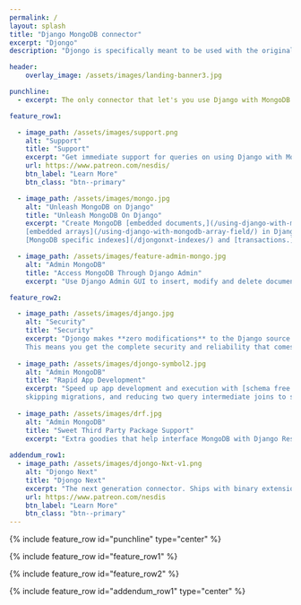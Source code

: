 ```yaml
---
permalink: /
layout: splash
title: "Django MongoDB connector"
excerpt: "Djongo"
description: "Djongo is specifically meant to be used with the original Django ORM and MongoDB. Using the Django admin app one can directly add and modify documents stored in MongoDB. Other contrib modules such as Auth and Sessions work without any changes"

header:
    overlay_image: /assets/images/landing-banner3.jpg

punchline:
  - excerpt: The only connector that let's you use Django with MongoDB *without* changing the Django ORM.

feature_row1:

  - image_path: /assets/images/support.png
    alt: "Support"
    title: "Support"
    excerpt: "Get immediate support for queries on using Django with MongoDB."
    url: https://www.patreon.com/nesdis/
    btn_label: "Learn More"
    btn_class: "btn--primary"

  - image_path: /assets/images/mongo.jpg
    alt: "Unleash MongoDB on Django"
    title: "Unleash MongoDB On Django"
    excerpt: "Create MongoDB [embedded documents,](/using-django-with-mongodb-data-fields/) 
    [embedded arrays](/using-django-with-mongodb-array-field/) in Django Models,
    [MongoDB specific indexes](/djongonxt-indexes/) and [transactions.](/djongonxt-database-transactions/)"

  - image_path: /assets/images/feature-admin-mongo.jpg
    alt: "Admin MongoDB"
    title: "Access MongoDB Through Django Admin"
    excerpt: "Use Django Admin GUI to insert, modify and delete documents in MongoDB."

feature_row2:

  - image_path: /assets/images/django.jpg
    alt: "Security"
    title: "Security"
    excerpt: "Djongo makes **zero modifications** to the Django source code. 
    This means you get the complete security and reliability that comes with Django."
    
  - image_path: /assets/images/djongo-symbol2.jpg
    alt: "Admin MongoDB"
    title: "Rapid App Development"
    excerpt: "Speed up app development and execution with [schema free models](integrating-django-with-mongodb/#enforce-schema), 
    skipping migrations, and reducing two query intermediate joins to single query [direct joins.](/using-django-with-mongodb-array-reference-field/)"
    
  - image_path: /assets/images/drf.jpg
    alt: "Admin MongoDB"
    title: "Sweet Third Party Package Support"
    excerpt: "Extra goodies that help interface MongoDB with Django Rest Framework."        
    
addendum_row1:
  - image_path: /assets/images/djongo-Nxt-v1.png
    alt: "Djongo Next"
    title: "Djongo Next"
    excerpt: "The next generation connector. Ships with binary extensions for professional usage."
    url: https://www.patreon.com/nesdis
    btn_label: "Learn More"
    btn_class: "btn--primary"
---
```



{% include feature_row id="punchline" type="center" %}

{% include feature_row id="feature_row1" %}

{% include feature_row id="feature_row2" %}

{% include feature_row id="addendum_row1" type="center" %}
